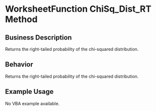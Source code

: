 # WorksheetFunction ChiSq_Dist_RT Method

## Business Description
Returns the right-tailed probability of the chi-squared distribution.

## Behavior
Returns the right-tailed probability of the chi-squared distribution.

## Example Usage
No VBA example available.